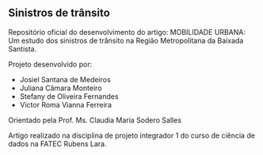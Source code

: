 ## Sinistros de trânsito

Repositório oficial do desenvolvimento do artigo: MOBILIDADE URBANA: Um estudo dos sinistros de trânsito na Região Metropolitana da Baixada Santista.

Projeto desenvolvido por:

- Josiel Santana de Medeiros
- Juliana Câmara Monteiro
- Stefany de Oliveira Fernandes
- Victor Roma Vianna Ferreira

Orientado pela Prof. Ms. Claudia Maria Sodero Salles

Artigo realizado na disciplina de projeto integrador 1 do curso de ciência de dados na FATEC Rubens Lara.
